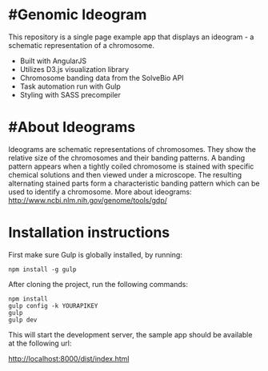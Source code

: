 #Genomic Ideogram
=================

This repository is a single page example app that displays an ideogram - a schematic representation of a chromosome.

* Built with AngularJS
* Utilizes D3.js visualization library
* Chromosome banding data from the SolveBio API
* Task automation run with Gulp
* Styling with SASS precompiler


#About Ideograms
=================

Ideograms are schematic representations of chromosomes. They show the relative size of the chromosomes and their banding patterns. A
banding pattern appears when a tightly coiled chromosome is stained with specific chemical solutions and then viewed under a microscope. The
resulting alternating stained parts form a characteristic banding pattern which can be used to identify a chromosome.
More about ideograms: http://www.ncbi.nlm.nih.gov/genome/tools/gdp/


# Installation instructions

First make sure Gulp is globally installed, by running:

    npm install -g gulp

After cloning the project, run the following commands:

    npm install
    gulp config -k YOURAPIKEY
    gulp
    gulp dev
    
This will start the development server, the sample app should be available at the following url:

[http://localhost:8000/dist/index.html](http://localhost:8000/dist/index.html)

